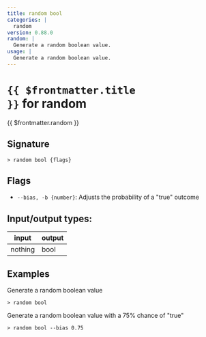 ```yaml
---
title: random bool
categories: |
  random
version: 0.88.0
random: |
  Generate a random boolean value.
usage: |
  Generate a random boolean value.
---
```

<!-- This file is automatically generated. Please edit the command in https://github.com/nushell/nushell instead. -->

# <code>{{ $frontmatter.title }}</code> for random

<div class='command-title'>{{ $frontmatter.random }}</div>

## Signature

```> random bool {flags} ```

## Flags

 -  `--bias, -b {number}`: Adjusts the probability of a "true" outcome


## Input/output types:

| input   | output |
| ------- | ------ |
| nothing | bool   |

## Examples

Generate a random boolean value
```nu
> random bool

```

Generate a random boolean value with a 75% chance of "true"
```nu
> random bool --bias 0.75

```
